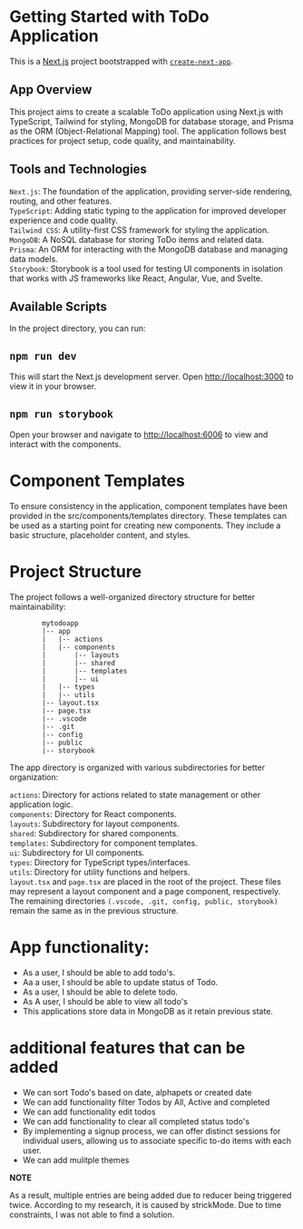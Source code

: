 # Getting Started with ToDo Application

This is a [Next.js](https://nextjs.org/) project bootstrapped with [`create-next-app`](https://github.com/vercel/next.js/tree/canary/packages/create-next-app).

## App Overview

This project aims to create a scalable ToDo application using Next.js with TypeScript, Tailwind for styling, MongoDB for database storage, and Prisma as the ORM (Object-Relational Mapping) tool. The application follows best practices for project setup, code quality, and maintainability.

## Tools and Technologies

`Next.js`: The foundation of the application, providing server-side rendering, routing, and other features.\
`TypeScript`: Adding static typing to the application for improved developer experience and code quality.\
`Tailwind CSS`: A utility-first CSS framework for styling the application.\
`MongoDB`: A NoSQL database for storing ToDo items and related data.\
`Prisma`: An ORM for interacting with the MongoDB database and managing data models.\
`Storybook`: Storybook is a tool used for testing UI components in isolation that works with JS frameworks like React, Angular, Vue, and Svelte.

## Available Scripts

In the project directory, you can run:

## `npm run dev`

This will start the Next.js development server.
Open [http://localhost:3000](http://localhost:3000) to view it in your browser.

## `npm run storybook       `

Open your browser and navigate to [http://localhost:6006](http://localhost:6006) to view and interact with the components.

# Component Templates

To ensure consistency in the application, component templates have been provided in the src/components/templates directory. These templates can be used as a starting point for creating new components. They include a basic structure, placeholder content, and styles.

# Project Structure

The project follows a well-organized directory structure for better maintainability:

            mytodoapp
            |-- app
            |   |-- actions
            |   |-- components
            |       |-- layouts
            |       |-- shared
            |       |-- templates
            |       |-- ui
            |   |-- types
            |   |-- utils
            |-- layout.tsx
            |-- page.tsx
            |-- .vscode
            |-- .git
            |-- config
            |-- public
            |-- storybook

The app directory is organized with various subdirectories for better organization:

`actions`: Directory for actions related to state management or other application logic.\
`components`: Directory for React components.\
`layouts`: Subdirectory for layout components.\
`shared`: Subdirectory for shared components.\
`templates`: Subdirectory for component templates.\
`ui`: Subdirectory for UI components.\
`types`: Directory for TypeScript types/interfaces.\
`utils`: Directory for utility functions and helpers.\
`layout.tsx` and `page.tsx` are placed in the root of the project. These files may represent a layout component and a page component, respectively.\
The remaining directories `(.vscode, .git, config, public, storybook)` remain the same as in the previous structure.

# App functionality:

- As a user, I should be able to add todo's.
- Aa a user, I should be able to update status of Todo.
- As a user, I should be able to delete todo.
- As A user, I should be able to view all todo's
- This applications store data in MongoDB as it retain previous state.

# additional features that can be added

- We can sort Todo's based on date, alphapets or created date
- We can add functionality filter Todos by All, Active and completed
- We can add functionality edit todos
- We can add functionality to clear all completed status todo's
- By implementing a signup process, we can offer distinct sessions for individual users, allowing us to associate specific to-do items with each user.
- We can add mulitple themes

**NOTE**

As a result, multiple entries are being added due to reducer being triggered twice. According to my research, it is caused by strickMode. Due to time constraints, I was not able to find a solution.
